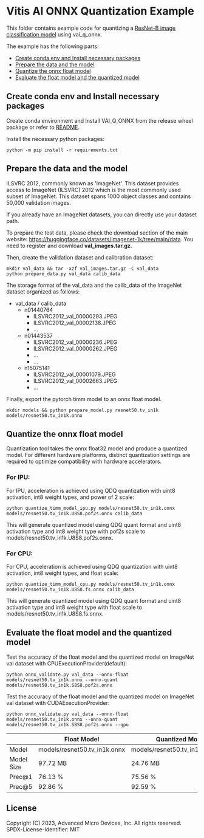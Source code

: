 <!-- omit in toc -->
# Vitis AI ONNX Quantization Example
This folder contains example code for quantizing a [ResNet-B image classification model](https://huggingface.co/timm/resnet50.tv_in1k) using vai_q_onnx.
<!-- omit in toc -->

The example has the following parts:

- [Create conda env and Install necessary packages](#Create-conda-env-and-Install-necessary-packages)
- [Prepare the data and the model](#prepare-the-data-and-the-model)
- [Quantize the onnx float model](#quantize-the-onnx-float-model)
- [Evaluate the float model and the quantized model](#evaluate-the-float-model-and-the-quantized-model)


## Create conda env and Install necessary packages
Create conda environment and Install VAI_Q_ONNX from the release wheel package or refer to [README](../../../tutorial/RyzenAI_quant_tutorial/Docs/ONNX_README.md).

Install the necessary python packages:
```
python -m pip install -r requirements.txt
```

## Prepare the data and the model

ILSVRC 2012, commonly known as 'ImageNet'. This dataset provides access to ImageNet (ILSVRC) 2012 which is the most commonly used subset of ImageNet. This dataset spans 1000 object classes and contains 50,000 validation images.

If you already have an ImageNet datasets, you can directly use your dataset path.

To prepare the test data, please check the download section of the main website: https://huggingface.co/datasets/imagenet-1k/tree/main/data. You need to register and download **val_images.tar.gz**.

Then, create the validation dataset and calibration dataset:
```
mkdir val_data && tar -xzf val_images.tar.gz -C val_data
python prepare_data.py val_data calib_data
```
The storage format of the val_data and the calib_data of the ImageNet dataset organized as follows:

- val_data / calib_data
  - n01440764
    - ILSVRC2012_val_00000293.JPEG
    - ILSVRC2012_val_00002138.JPEG
    - ...
  - n01443537
    - ILSVRC2012_val_00000236.JPEG
    - ILSVRC2012_val_00000262.JPEG
    - ...
    - ...
  - n15075141
    - ILSVRC2012_val_00001079.JPEG
    - ILSVRC2012_val_00002663.JPEG
    - ...

Finally, export the pytorch timm model to an onnx float model.
```
mkdir models && python prepare_model.py resnet50.tv_in1k models/resnet50.tv_in1k.onnx
```

## Quantize the onnx float model

Quantization tool takes the onnx float32 model and produce a quantized model. For different hardware platforms, distinct quantization settings are required to optimize compatibility with hardware accelerators.

<!-- omit in toc -->
### For IPU:
<!-- omit in toc -->
For IPU, acceleration is achieved using QDQ quantization with uint8 activation, int8 weight types, and power of 2 scale:
```
python quantize_timm_model_ipu.py models/resnet50.tv_in1k.onnx models/resnet50.tv_in1k.U8S8.pof2s.onnx calib_data
```
This will generate quantized model using QDQ quant format and uint8 activation type and int8 weight type with pof2s scale to models/resnet50.tv_in1k.U8S8.pof2s.onnx.

<!-- omit in toc -->
### For CPU:
<!-- omit in toc -->
For CPU, acceleration is achieved using QDQ quantization with uint8 activation, int8 weight types, and float scale:
```
python quantize_timm_model_cpu.py models/resnet50.tv_in1k.onnx models/resnet50.tv_in1k.U8S8.fs.onnx calib_data
```
This will generate quantized model using QDQ quant format and uint8 activation type and int8 weight type with float scale to models/resnet50.tv_in1k.U8S8.fs.onnx.


## Evaluate the float model and the quantized model

Test the accuracy of the float model and the quantized model on ImageNet val dataset with CPUExecutionProvider(default):
```
python onnx_validate.py val_data --onnx-float models/resnet50.tv_in1k.onnx --onnx-quant models/resnet50.tv_in1k.S8S8.pof2s.onnx
```

Test the accuracy of the float model and the quantized model on ImageNet val dataset with CUDAExecutionProvider:
```
python onnx_validate.py val_data --onnx-float models/resnet50.tv_in1k.onnx --onnx-quant models/resnet50.tv_in1k.S8S8.pof2s.onnx --gpu
```


|            | Float Model                  | Quantized Model For IPU                      | Quantized Model For CPU          |
|------------|------------------------------|-----------------------------------------|--------------------|
| Model      | models/resnet50.tv_in1k.onnx | models/resnet50.tv_in1k.U8S8.pof2s.onnx | models/resnet50.tv_in1k.U8S8.fs.onnx    |
| Model Size | 97.72 MB                     | 24.76 MB                                | 24.71 MB   |
| Prec@1     | 76.13 %                      | 75.56 %                                 | 74.00 %   |
| Prec@5     | 92.86 %                      | 92.59 %                                 | 91.75 %   |


<!-- omit in toc -->
## License
<!-- omit in toc -->
Copyright (C) 2023, Advanced Micro Devices, Inc. All rights reserved.
SPDX-License-Identifier: MIT



